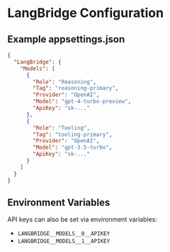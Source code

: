 # LangBridge Configuration

## Example appsettings.json

```json
{
  "LangBridge": {
    "Models": [
      {
        "Role": "Reasoning",
        "Tag": "reasoning-primary",
        "Provider": "OpenAI",
        "Model": "gpt-4-turbo-preview",
        "ApiKey": "sk-..."
      },
      {
        "Role": "Tooling",
        "Tag": "tooling-primary",
        "Provider": "OpenAI",
        "Model": "gpt-3.5-turbo",
        "ApiKey": "sk-..."
      }
    ]
  }
}
```

## Environment Variables

API keys can also be set via environment variables:
- `LANGBRIDGE__MODELS__0__APIKEY`
- `LANGBRIDGE__MODELS__1__APIKEY`